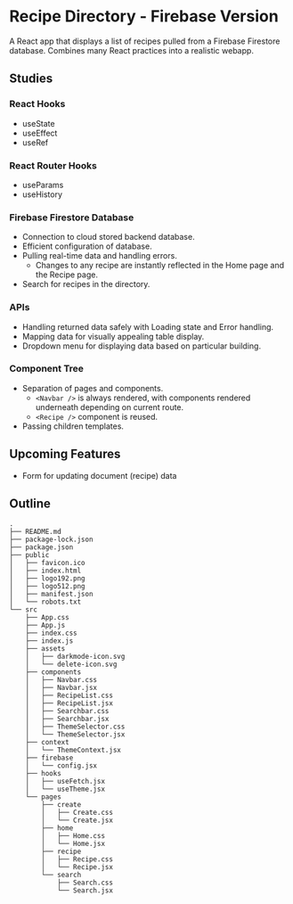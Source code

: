 # Recipe Directory - Firebase Version

A React app that displays a list of recipes pulled from a Firebase Firestore database. Combines many React practices into a realistic webapp.

## Studies

### React Hooks

- useState
- useEffect
- useRef

### React Router Hooks

- useParams
- useHistory

### Firebase Firestore Database

- Connection to cloud stored backend database.
- Efficient configuration of database.
- Pulling real-time data and handling errors.
  - Changes to any recipe are instantly reflected in the Home page and the Recipe page.
- Search for recipes in the directory.

### APIs

- Handling returned data safely with Loading state and Error handling.
- Mapping data for visually appealing table display.
- Dropdown menu for displaying data based on particular building.

### Component Tree

- Separation of pages and components.
  - `<Navbar />` is always rendered, with components rendered underneath depending on current route.
  - `<Recipe />` component is reused.
- Passing children templates.

## Upcoming Features

- Form for updating document (recipe) data

## Outline

```
.
├── README.md
├── package-lock.json
├── package.json
├── public
│   ├── favicon.ico
│   ├── index.html
│   ├── logo192.png
│   ├── logo512.png
│   ├── manifest.json
│   └── robots.txt
└── src
    ├── App.css
    ├── App.js
    ├── index.css
    ├── index.js
    ├── assets
    │   ├── darkmode-icon.svg
    │   └── delete-icon.svg
    ├── components
    │   ├── Navbar.css
    │   ├── Navbar.jsx
    │   ├── RecipeList.css
    │   ├── RecipeList.jsx
    │   ├── Searchbar.css
    │   ├── Searchbar.jsx
    │   ├── ThemeSelector.css
    │   └── ThemeSelector.jsx
    ├── context
    │   └── ThemeContext.jsx
    ├── firebase
    │   └── config.jsx
    ├── hooks
    │   ├── useFetch.jsx
    │   └── useTheme.jsx
    └── pages
        ├── create
        │   ├── Create.css
        │   └── Create.jsx
        ├── home
        │   ├── Home.css
        │   └── Home.jsx
        ├── recipe
        │   ├── Recipe.css
        │   └── Recipe.jsx
        └── search
            ├── Search.css
            └── Search.jsx
```
